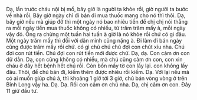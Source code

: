 Dạ, lần trước cháu nội bị mổ, bây giờ là người ta khỏe rồi, giờ người ta bước về nhà rồi. Bây giờ ngày chỉ đi bán đi mua thuốc mang cho nó thì thôi. Dạ, bây giờ nếu mà giúp đỡ thì một ngày nó bao nhiêu tiền để chị chị nói thẳng ra mỗi ngày tiền mua thuốc không có nhiều, từ trăm trăm mấy à, mỗi ngày vậy đó. Ổng ra chừng một tuần hai tuần à giờ là nó khỏe rồi chứ có gì đâu. Một ngày trăm mấy thì đối với dân mình cũng nặng à. Đi làm đi bán ngày cũng được trăm mấy rồi chứ. có gì chú chú chú đợi con chút xíu nha. Chú đợi con rút tiền. Chú đợi con rút tiền mới được chứ. Dạ, dạ. Con cảm ơn con dữ dằn. Dạ, con cũng không có nhiều, mà chú cũng cảm ơn con, con xin cháu ở đây hết bệnh hết chú rồi. Còn bốn mấy tờ con lấy lại. con không lấy đâu. Thôi, để chú bán đi, kiếm thêm được nhiêu rồi kiếm. Dạ. Với lại nếu mà có ai muốn giúp chú á, thì khoảng 1 giờ tới 3 giờ, chú bán vòng vòng ở trên Bỉnh Long vậy ha. Dạ. Dạ. Rồi con cảm ơn chú nha. Dạ, chị cảm ơn con. Đây 11 giữ đầu tư.